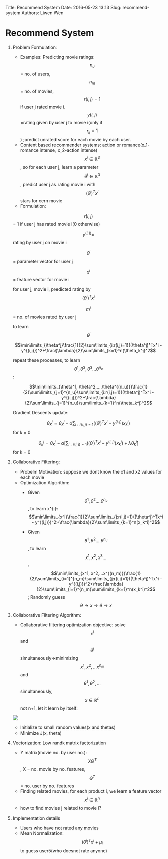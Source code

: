 Title: Recommend System
Date: 2016-05-23 13:13
Slug: recommend-system
Authors: Liwen Wen

# Recommend System
1. Problem Formulation:
    - Examples: Predicting movie ratings: $$n_u$$ = no. of users, $$n_m$$= no. of movies, $$r(i, j) = 1$$ if user j rated movie i. $$y(i,j)$$=rating given by user j to movie i(only if $$r_{ij} = 1$$) ;predict unrated score for each movie by each user.
    - Content based recommender systems: action or romance(x_1- romance intense, x_2-action intense)$$x^i\in\mathbb{R}^3$$, so for each user j, learn a parameter $$\theta^j\in\mathbb{R}^3$$, predict user j as rating movie i with $$(\theta^j)^Tx^i$$ stars for cern movie
    - Formulation: 
    
    $$r(i,j)$$ = 1 if user j has rated movie i(0 otherwise)
    
    $$y^{(i,j)} = $$ rating by user j on movie i
    
    $$\theta^{j}$$ = parameter vector for user j
    
    $$x^i$$ = feature vector for movie i
    
    for user j, movie i, predicted rating by $$(\theta^j)^Tx^i$$
    
    $$m^j$$ = no. of movies rated by user j
    
    to learn  $$\theta^j$$
   
    $$\min\limits_{\theta^j}\frac{1}{2}\sum\limits_{i:r(i,j)=1}((\theta^j)^Tx^i - y^{(i,j)})^2+\frac{\lambda}{2}\sum\limits_{k=1}^n(\theta_k^j)^2$$
    
    repeat these processes, to learn $$\theta^1, \theta^2, \theta^3...\theta^{n_u}$$:
    
    $$\min\limits_{\theta^1, \theta^2,....\theta^{(n_u)}}\frac{1}{2}\sum\limits_{j=1}^{n_u}\sum\limits_{i:r(i,j)=1}((\theta^j)^Tx^i - y^{(i,j)})^2+\frac{\lambda}{2}\sum\limits_{j=1}^{n_u}\sum\limits_{k=1}^n(\theta_k^j)^2$$
    
    Gradient Descents update:
    
    $$\theta^j_k = \theta^j_k - \alpha\sum_{i:r(i,j)=1}((\theta^j)^Tx^i-y^{(i,j)})x^i_k)$$ for k = 0
    
    $$\theta^j_k = \theta^j_k - \alpha[\sum_{i:r(i,j)=1}((\theta^j)^Tx^i-y^{(i,j)})x^i_k) +\lambda\theta^j_k]$$ for k = 0
2. Collaborative Filtering:  
    - Probelm Motivation: suppose we dont know the x1 and x2 values for each movie
   - Optimization Algorithm:
      - Given $$\theta^1, \theta^2....\theta^{n_u}$$, to learn x^{i}:
    $$\min\limits_{x^i}\frac{1}{2}\sum\limits_{j:r(i,j)=1}((\theta^j)^Tx^i - y^{(i,j)})^2+\frac{\lambda}{2}\sum\limits_{k=1}^n(x_k^i)^2$$
      
      - Given $$\theta^1, \theta^2....\theta^{n_u}$$, to learn $$x^1, x^2, x^3...$$:
    $$\min\limits_{x^1, x^2,...x^{(n_m)}}\frac{1}{2}\sum\limits_{i=1}^{n_m}\sum\limits_{j:r(i,j)=1}((\theta^j)^Tx^i - y^{(i,j)})^2+\frac{\lambda}{2}\sum\limits_{i=1}^{n_m}\sum\limits_{k=1}^n(x_k^i)^2$$; Randomly guess $$\theta \rightarrow x \rightarrow \theta \rightarrow x$$
3. Collaborative Filtering Algorithm:
    - Collaborative filtering optimization objective: solve $$x^i$$ and $$\theta^j$$ simultaneously=>minimizing $$x^1, x^2,...x^{n_m}$$ and $$\theta^1, \theta^2,...$$ simultaneously, $$x\in\mathbb{R}^n$$not n+1, let it learn by itself:

    ![](http://i.imgur.com/KrpeyaM.png)
    
    - Initialize to small random values(x and thetas)
    - Minimize J(x, theta)
4. Vectorization: Low randk matrix factorization
    - Y matrix(movie no. by user no.): $$X\Theta^T$$, X = no. movie by no. features, $$\Theta^T$$ = no. user by no. features
    - Finding related movies, for each product i, we learn a feature vector $$x^i\in\mathbb{R}^n$$
    - how to find movies j related to movie i?
5. Implementation details 
    - Users who have not rated any movies
    - Mean Normalization: $$(\theta^j)^Tx^i + \mu_i$$ to guess user5(who doesnot rate anyone)
